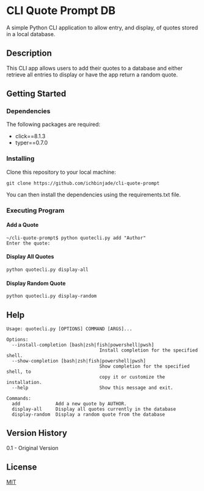 # CLI Quote Prompt DB
A simple Python CLI application to allow entry, and display, of quotes stored in a local database.

## Description
This CLI app allows users to add their quotes to a database and either retrieve all entries to display or have the app return a random quote.

## Getting Started

### Dependencies
The following packages are required:

* click==8.1.3
* typer==0.7.0

### Installing
Clone this repository to your local machine:

`git clone https://github.com/ichbinjade/cli-quote-prompt`

You can then install the dependencies using the requirements.txt file.

### Executing Program

#### Add a Quote
```
~/cli-quote-prompt$ python quotecli.py add "Author"
Enter the quote:
```

#### Display All Quotes
`python quotecli.py display-all`

#### Display Random Quote
`python quotecli.py display-random`

## Help
```
Usage: quotecli.py [OPTIONS] COMMAND [ARGS]...

Options:
  --install-completion [bash|zsh|fish|powershell|pwsh]
                                  Install completion for the specified shell.
  --show-completion [bash|zsh|fish|powershell|pwsh]
                                  Show completion for the specified shell, to
                                  copy it or customize the installation.
  --help                          Show this message and exit.

Commands:
  add             Add a new quote by AUTHOR.
  display-all     Display all quotes currently in the database
  display-random  Display a random quote from the database
```

## Version History
0.1 - Original Version

## License
[MIT](https://choosealicense.com/licenses/mit/)